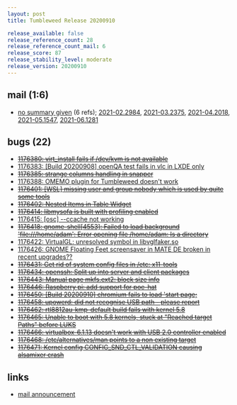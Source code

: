 ```yaml
---
layout: post
title: Tumbleweed Release 20200910

release_available: false
release_reference_count: 28
release_reference_count_mail: 6
release_score: 87
release_stability_level: moderate
release_version: 20200910
---
```


## mail (1:6)

- [no summary given](https://lists.opensuse.org/archives/list/factory@lists.opensuse.org/thread/R7KZZEN3KH7QB4VSQB26J3HL2F2GRLXH) (6 refs); [2021-02.2984](https://lists.opensuse.org/archives/list/factory@lists.opensuse.org/thread/R7KZZEN3KH7QB4VSQB26J3HL2F2GRLXH), [2021-03.2375](https://lists.opensuse.org/archives/list/factory@lists.opensuse.org/thread/R7KZZEN3KH7QB4VSQB26J3HL2F2GRLXH), [2021-04.2018](https://lists.opensuse.org/archives/list/factory@lists.opensuse.org/thread/R7KZZEN3KH7QB4VSQB26J3HL2F2GRLXH), [2021-05.1547](https://lists.opensuse.org/archives/list/factory@lists.opensuse.org/thread/R7KZZEN3KH7QB4VSQB26J3HL2F2GRLXH), [2021-06.1281](https://lists.opensuse.org/archives/list/factory@lists.opensuse.org/thread/R7KZZEN3KH7QB4VSQB26J3HL2F2GRLXH)

## bugs (22)

<!--more-->

- ~~[1176380: virt_install fails if /dev/kvm is not available](https://bugzilla.opensuse.org/show_bug.cgi?id=1176380)~~
- [1176383: \[Build 20200908\] openQA test fails in vlc in LXDE only](https://bugzilla.opensuse.org/show_bug.cgi?id=1176383)
- ~~[1176385: strange columns handling in snapper](https://bugzilla.opensuse.org/show_bug.cgi?id=1176385)~~
- [1176388: OMEMO plugin for Tumbleweed doesn't work](https://bugzilla.opensuse.org/show_bug.cgi?id=1176388)
- ~~[1176401: \[WSL\] missing user and group nobody which is used by quite some tools](https://bugzilla.opensuse.org/show_bug.cgi?id=1176401)~~
- ~~[1176402: Nested Items in Table Widget](https://bugzilla.opensuse.org/show_bug.cgi?id=1176402)~~
- ~~[1176414: libmysofa is built with profiling enabled](https://bugzilla.opensuse.org/show_bug.cgi?id=1176414)~~
- [1176415: \[osc\] --ccache not working](https://bugzilla.opensuse.org/show_bug.cgi?id=1176415)
- ~~[1176418: gnome-shell\[4553\]: Failed to load background 'file:///home/adam': Error opening file /home/adam: Is a directory](https://bugzilla.opensuse.org/show_bug.cgi?id=1176418)~~
- [1176422: VirtualGL: unresolved symbol in libvglfaker.so](https://bugzilla.opensuse.org/show_bug.cgi?id=1176422)
- [1176426: GNOME Floating Feet screensaver in MATE DE broken in recent upgrades??](https://bugzilla.opensuse.org/show_bug.cgi?id=1176426)
- ~~[1176431: Get rid of system config files in /etc: x11-tools](https://bugzilla.opensuse.org/show_bug.cgi?id=1176431)~~
- ~~[1176434: openssh: Split up into server and client packages](https://bugzilla.opensuse.org/show_bug.cgi?id=1176434)~~
- ~~[1176443: Manual page mkfs.ext2: block size info](https://bugzilla.opensuse.org/show_bug.cgi?id=1176443)~~
- ~~[1176446: Raspberry pi: add support for poe-hat](https://bugzilla.opensuse.org/show_bug.cgi?id=1176446)~~
- ~~[1176450: \[Build 20200910\] chromium fails to load 'start page;](https://bugzilla.opensuse.org/show_bug.cgi?id=1176450)~~
- ~~[1176458: upowerd: did not recognise USB path - please report](https://bugzilla.opensuse.org/show_bug.cgi?id=1176458)~~
- ~~[1176462: rtl8812au-kmp-default build fails with kernel 5.8](https://bugzilla.opensuse.org/show_bug.cgi?id=1176462)~~
- ~~[1176465: Unable to boot with 5.8 kernels, stuck at "Reached target Paths" before LUKS](https://bugzilla.opensuse.org/show_bug.cgi?id=1176465)~~
- ~~[1176466: virtualbox-6.1.13 doesn't work with USB 2.0 controller enabled](https://bugzilla.opensuse.org/show_bug.cgi?id=1176466)~~
- ~~[1176468: /etc/alternatives/man points to a non existing target](https://bugzilla.opensuse.org/show_bug.cgi?id=1176468)~~
- ~~[1176471: Kernel config CONFIG_SND_CTL_VALIDATION causing alsamixer crash](https://bugzilla.opensuse.org/show_bug.cgi?id=1176471)~~



## links

- [mail announcement](https://lists.opensuse.org/archives/list/factory@lists.opensuse.org/thread/R7KZZEN3KH7QB4VSQB26J3HL2F2GRLXH)
